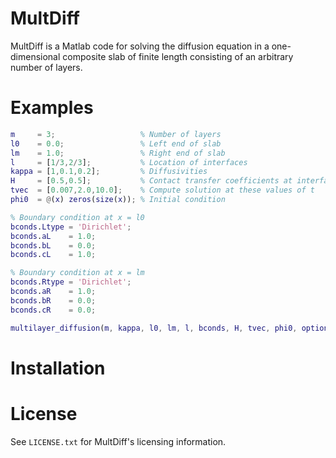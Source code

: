 MultDiff
========

MultDiff is a Matlab code for solving the diffusion equation in a one-dimensional 
composite slab of finite length consisting of an arbitrary number of layers.

Examples
========

```matlab
m     = 3;                   % Number of layers
l0    = 0.0;                 % Left end of slab
lm    = 1.0;                 % Right end of slab
l     = [1/3,2/3];           % Location of interfaces
kappa = [1,0.1,0.2];         % Diffusivities 
H     = [0.5,0.5];           % Contact transfer coefficients at interfaces
tvec  = [0.007,2.0,10.0];    % Compute solution at these values of t
phi0  = @(x) zeros(size(x)); % Initial condition

% Boundary condition at x = l0
bconds.Ltype = 'Dirichlet'; 
bconds.aL    = 1.0; 
bconds.bL    = 0.0; 
bconds.cL    = 1.0;

% Boundary condition at x = lm
bconds.Rtype = 'Dirichlet'; 
bconds.aR    = 1.0; 
bconds.bR    = 0.0; 
bconds.cR    = 0.0;

multilayer_diffusion(m, kappa, l0, lm, l, bconds, H, tvec, phi0, options)
```

Installation
============

License
=======

See `LICENSE.txt` for MultDiff's licensing information.

